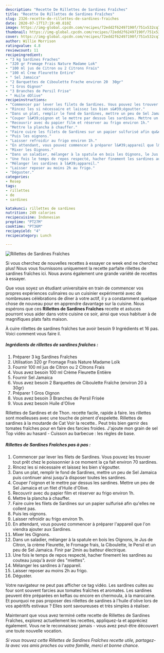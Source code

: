 ```yaml
---
description: "Recette De Rillettes de Sardines Fraîches"
title: "Recette De Rillettes de Sardines Fraîches"
slug: 2326-recette-de-rillettes-de-sardines-fraiches
date: 2020-07-17T17:19:40.810Z
image: https://img-global.cpcdn.com/recipes/72edd2f62497190f/751x532cq70/rillettes-de-sardines-fraiches-photo-principale-de-la-recette.jpg
thumbnail: https://img-global.cpcdn.com/recipes/72edd2f62497190f/751x532cq70/rillettes-de-sardines-fraiches-photo-principale-de-la-recette.jpg
cover: https://img-global.cpcdn.com/recipes/72edd2f62497190f/751x532cq70/rillettes-de-sardines-fraiches-photo-principale-de-la-recette.jpg
author: Willie Morrison
ratingvalue: 4.8
reviewcount: 11
recipeingredient:
- "3 kg Sardines Fraches"
- "320 gr Fromage Frais Nature Madame Lok"
- "100 ml jus de Citron ou 2 Citrons Frais"
- "100 ml Crme Fleurette Entire"
- " Sel Jamaica"
- "2 Barquettes de Ciboulette Frache environ 20  30gr"
- "1 Gros Oignon"
- "3 Branches de Persil Frise"
- " Huile dOlive"
recipeinstructions:
- "Commencer par lever les filets de Sardines. Vous pouvez les trouver tout prêt chez le poissonnier à ce moment la ça fait environ 70 sardines."
- "Rincez les si nécessaire et laissez les bien s&#39;égoutter."
- "Dans un plat, remplir le fond de Sardines, mettre un peu de Sel Jamaica puis continuer ainsi jusqu&#39;à disposer toutes les sardines."
- "Couper l&#39;oignon et le mettre par dessus les sardines. Mettre un peu de Sel Jamaica et un filet d&#39;Huile d&#39;Olive."
- "Recouvrir avec du papier film et réserver au frigo environ 1h."
- "Mettre la plancha à chauffer."
- "Faire cuire les filets de Sardines sur un papier sulfurisé afin qu&#39;elles ne collent pas."
- "Puis les oignons."
- "Laisser refroidir au frigo environ 1h."
- "En attendant, vous pouvez commencer à préparer l&#39;appareil que l&#39;on viendra ajouter aux Sardines."
- "Mixer les Oignons."
- "Dans un saladier, mélanger à la spatule en bois les Oignons, le Jus de Citron, la crème Fleurette, le Fromage frais, la Ciboulette, le Persil et un peu de Sel Jamaica. Finir par 2min au batteur électrique."
- "Une fois le temps de repos respecté, hacher finement les sardines au couteau jusqu&#39;à avoir des &#34;miettes&#34;."
- "Mélanger les sardines à l&#39;appareil."
- "Laisser reposer au moins 2h au frigo."
- "Déguster."
categories:
- Resep
tags:
- rillettes
- de
- sardines

katakunci: rillettes de sardines 
nutrition: 249 calories
recipecuisine: Indonesian
preptime: "PT27M"
cooktime: "PT36M"
recipeyield: "4"
recipecategory: Lunch

---
```



![Rillettes de Sardines Fraîches](https://img-global.cpcdn.com/recipes/72edd2f62497190f/751x532cq70/rillettes-de-sardines-fraiches-photo-principale-de-la-recette.jpg)

Si vous cherchez de nouvelles recettes à essayer ce week end ne cherchez plus! Nous vous fournissons uniquement la recette parfaite rillettes de sardines fraîches ici. Nous avons également une grande variété de recettes à essayer.

Que vous soyez un étudiant universitaire en train de commencer vos propres expériences culinaires ou un cuisinier expérimenté avec de nombreuses célébrations de dîner à votre actif, il y a constamment quelque chose de nouveau pour en apprendre davantage sur la cuisine. Nous espérons que ces <strong> Rillettes de Sardines Fraîches </strong> recette et astuces pourront vous aider dans votre cuisine ce soir, ainsi que vous habituer à de magnifiques plats faits maison.

<!--inarticleads1-->

À cuire rillettes de sardines fraîches tue avoir besoin 9 Ingrédients et 16 pas. Voici comment vous faire il.

##### Ingrédients de rillettes de sardines fraîches :

1. Préparer 3 kg Sardines Fraîches
1. Utilisation 320 gr Fromage Frais Nature Madame Loïk
1. Fournir 100 ml jus de Citron ou 2 Citrons Frais
1. Vous avez besoin 100 ml Crème Fleurette Entière
1. Fournir  Sel Jamaica
1. Vous avez besoin 2 Barquettes de Ciboulette Fraîche (environ 20 à 30gr)
1. Préparer 1 Gros Oignon
1. Vous avez besoin 3 Branches de Persil Frisée
1. Vous avez besoin  Huile d&#39;Olive


Rillettes de Sardines et de Thon. recette facile, rapide à faire. les rillettes sont moelleuses avec une touche de piment d&#39;espelette. Rillettes de sardines à la moutarde de Cat Voir la recette.. Peut très bien garnir des tomates fraîches pour en faire des farcies froides. J&#39;ajoute mon grain de sel Top vidéo au hasard - Cuisson au barbecue : les règles de base. 

<!--inarticleads2-->

##### Rillettes de Sardines Fraîches pas à pas :

1. Commencer par lever les filets de Sardines. Vous pouvez les trouver tout prêt chez le poissonnier à ce moment la ça fait environ 70 sardines.
1. Rincez les si nécessaire et laissez les bien s&#39;égoutter.
1. Dans un plat, remplir le fond de Sardines, mettre un peu de Sel Jamaica puis continuer ainsi jusqu&#39;à disposer toutes les sardines.
1. Couper l&#39;oignon et le mettre par dessus les sardines. Mettre un peu de Sel Jamaica et un filet d&#39;Huile d&#39;Olive.
1. Recouvrir avec du papier film et réserver au frigo environ 1h.
1. Mettre la plancha à chauffer.
1. Faire cuire les filets de Sardines sur un papier sulfurisé afin qu&#39;elles ne collent pas.
1. Puis les oignons.
1. Laisser refroidir au frigo environ 1h.
1. En attendant, vous pouvez commencer à préparer l&#39;appareil que l&#39;on viendra ajouter aux Sardines.
1. Mixer les Oignons.
1. Dans un saladier, mélanger à la spatule en bois les Oignons, le Jus de Citron, la crème Fleurette, le Fromage frais, la Ciboulette, le Persil et un peu de Sel Jamaica. Finir par 2min au batteur électrique.
1. Une fois le temps de repos respecté, hacher finement les sardines au couteau jusqu&#39;à avoir des &#34;miettes&#34;.
1. Mélanger les sardines à l&#39;appareil.
1. Laisser reposer au moins 2h au frigo.
1. Déguster.


Votre navigateur ne peut pas afficher ce tag vidéo. Les sardines cuites au four sont souvent farcies aux tomates fraîches et aromates. Les sardines peuvent être préparées en keftas ou encore en chermoula, à la marocaine. Et pourquoi ne pas proposer des rillettes de sardines à l&#39;huile d&#39;olive lors de vos apéritifs estivaux ? Elles sont savoureuses et très simples à réaliser. 

<!--inarticleads1-->

<p>
Maintenant que vous avez terminé cette recette de Rillettes de Sardines Fraîches, explorez actuellement les recettes, appliquez-la et appréciez également. Vous ne le reconnaissez jamais - vous avez peut-être découvert une toute nouvelle vocation.
</p>

<p>
<i>Si vous trouvez cette Rillettes de Sardines Fraîches recette utile, partagez-la avec vos amis proches ou votre famille, merci et bonne chance.</i>
</p>
